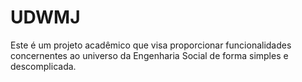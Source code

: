# UDWMJ
Este é um projeto acadêmico que visa proporcionar funcionalidades concernentes ao universo da Engenharia Social de forma simples e descomplicada.
